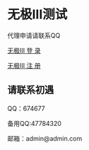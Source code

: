 
</head>



<body>

<div class="banner-out">

<div class="banner1">

<div class="wrap">

<h1>无极III测试</h1>

<p>代理申请请联系QQ<br>

   </p>

   </div>

</div>

</div>

<div class="main-out ">

<div class="wrap ">

<div class="domain-con">

<div class="left">

<div class="domainout">



<p><span></span><a href="http://idc.aspku.com/" class="orangebtn" target="_blank">  无极Ⅲ 登   录  </a></p>

<p><span></span><a href="http://idc.aspku.com/" class="orangebtn" target="_blank">  无极Ⅲ 注   册  </a></p>

</div>

</div>

<div class="right">

<h2>请联系初遇</h2>

<div class="imgpic text-c">





</div>

<div class="contact">

<p>QQ：674677</p>

<p>备用QQ:47784320</p>

<p>邮箱：admin@admin.com</p>

</div>

</div>

</div>



